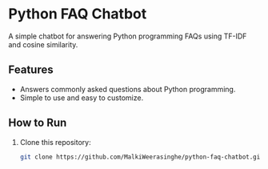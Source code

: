 # Python FAQ Chatbot

A simple chatbot for answering Python programming FAQs using TF-IDF and cosine similarity.

## Features
- Answers commonly asked questions about Python programming.
- Simple to use and easy to customize.

## How to Run
1. Clone this repository:
   ```bash
   git clone https://github.com/MalkiWeerasinghe/python-faq-chatbot.git
